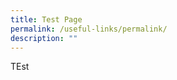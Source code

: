 ```yaml
---
title: Test Page
permalink: /useful-links/permalink/
description: ""
---
```

[](/files/Test1.pdf)

TEst